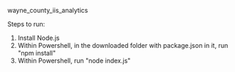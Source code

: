 wayne_county_iis_analytics

Steps to run:
1) Install Node.js
2) Within Powershell, in the downloaded folder with package.json in it, run "npm install"
3) Within Powershell, run "node index.js"

